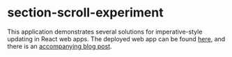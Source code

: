 # section-scroll-experiment

This application demonstrates several solutions for imperative-style updating in React web apps. The deployed web app can be found [here](https://www.perspectivespace.com/section-scroll-experiment/), and there is an [accompanying blog post](https://www.perspectivespace.com/programming/2019/10/12/imperative-updates-in-react.html#post-title).
